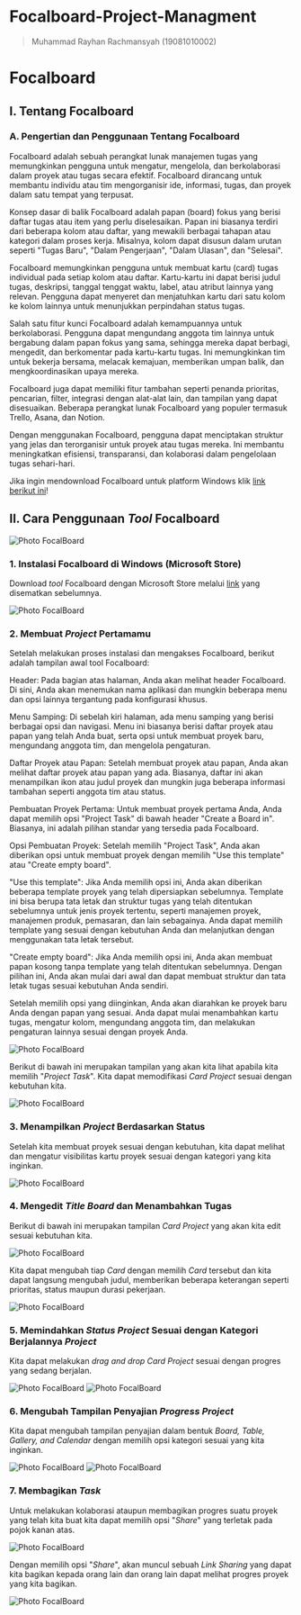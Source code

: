 # Focalboard-Project-Managment

> Muhammad Rayhan Rachmansyah (19081010002)

# Focalboard
## I. Tentang Focalboard
### A. Pengertian dan Penggunaan Tentang Focalboard

Focalboard adalah sebuah perangkat lunak manajemen tugas yang memungkinkan pengguna untuk mengatur, mengelola, dan berkolaborasi dalam proyek atau tugas secara efektif. Focalboard dirancang untuk membantu individu atau tim mengorganisir ide, informasi, tugas, dan proyek dalam satu tempat yang terpusat.

Konsep dasar di balik Focalboard adalah papan (board) fokus yang berisi daftar tugas atau item yang perlu diselesaikan. Papan ini biasanya terdiri dari beberapa kolom atau daftar, yang mewakili berbagai tahapan atau kategori dalam proses kerja. Misalnya, kolom dapat disusun dalam urutan seperti "Tugas Baru", "Dalam Pengerjaan", "Dalam Ulasan", dan "Selesai".

Focalboard memungkinkan pengguna untuk membuat kartu (card) tugas individual pada setiap kolom atau daftar. Kartu-kartu ini dapat berisi judul tugas, deskripsi, tanggal tenggat waktu, label, atau atribut lainnya yang relevan. Pengguna dapat menyeret dan menjatuhkan kartu dari satu kolom ke kolom lainnya untuk menunjukkan perpindahan status tugas.

Salah satu fitur kunci Focalboard adalah kemampuannya untuk berkolaborasi. Pengguna dapat mengundang anggota tim lainnya untuk bergabung dalam papan fokus yang sama, sehingga mereka dapat berbagi, mengedit, dan berkomentar pada kartu-kartu tugas. Ini memungkinkan tim untuk bekerja bersama, melacak kemajuan, memberikan umpan balik, dan mengkoordinasikan upaya mereka.

Focalboard juga dapat memiliki fitur tambahan seperti penanda prioritas, pencarian, filter, integrasi dengan alat-alat lain, dan tampilan yang dapat disesuaikan. Beberapa perangkat lunak Focalboard yang populer termasuk Trello, Asana, dan Notion.

Dengan menggunakan Focalboard, pengguna dapat menciptakan struktur yang jelas dan terorganisir untuk proyek atau tugas mereka. Ini membantu meningkatkan efisiensi, transparansi, dan kolaborasi dalam pengelolaan tugas sehari-hari.

Jika ingin mendownload Focalboard untuk platform Windows klik [link berikut ini](https://www.focalboard.com/download/personal-edition/desktop/)!

## II. Cara Penggunaan *Tool* Focalboard

<img src="Dokumentasi/Focalboard.png" alt="Photo FocalBoard" title="Logo Focalboard">

### 1.	Instalasi Focalboard di Windows (Microsoft Store)

Download *tool* Focalboard dengan Microsoft Store melalui [link](https://www.focalboard.com/download/personal-edition/desktop/) yang disematkan sebelumnya.

<img src="Dokumentasi/Focalboard 1.png" alt="Photo FocalBoard" title="Download Focalboard di Microsoft Store">

### 2.	Membuat *Project* Pertamamu

Setelah melakukan proses instalasi dan mengakses Focalboard, berikut adalah tampilan awal tool Focalboard:

Header: Pada bagian atas halaman, Anda akan melihat header Focalboard. Di sini, Anda akan menemukan nama aplikasi dan mungkin beberapa menu dan opsi lainnya tergantung pada konfigurasi khusus.

Menu Samping: Di sebelah kiri halaman, ada menu samping yang berisi berbagai opsi dan navigasi. Menu ini biasanya berisi daftar proyek atau papan yang telah Anda buat, serta opsi untuk membuat proyek baru, mengundang anggota tim, dan mengelola pengaturan.

Daftar Proyek atau Papan: Setelah membuat proyek atau papan, Anda akan melihat daftar proyek atau papan yang ada. Biasanya, daftar ini akan menampilkan ikon atau judul proyek dan mungkin juga beberapa informasi tambahan seperti anggota tim atau status.

Pembuatan Proyek Pertama: Untuk membuat proyek pertama Anda, Anda dapat memilih opsi "Project Task" di bawah header "Create a Board in". Biasanya, ini adalah pilihan standar yang tersedia pada Focalboard.

Opsi Pembuatan Proyek: Setelah memilih "Project Task", Anda akan diberikan opsi untuk membuat proyek dengan memilih "Use this template" atau "Create empty board".

"Use this template": Jika Anda memilih opsi ini, Anda akan diberikan beberapa template proyek yang telah dipersiapkan sebelumnya. Template ini bisa berupa tata letak dan struktur tugas yang telah ditentukan sebelumnya untuk jenis proyek tertentu, seperti manajemen proyek, manajemen produk, pemasaran, dan lain sebagainya. Anda dapat memilih template yang sesuai dengan kebutuhan Anda dan melanjutkan dengan menggunakan tata letak tersebut.

"Create empty board": Jika Anda memilih opsi ini, Anda akan membuat papan kosong tanpa template yang telah ditentukan sebelumnya. Dengan pilihan ini, Anda akan mulai dari awal dan dapat membuat struktur dan tata letak tugas sesuai kebutuhan Anda sendiri.

Setelah memilih opsi yang diinginkan, Anda akan diarahkan ke proyek baru Anda dengan papan yang sesuai. Anda dapat mulai menambahkan kartu tugas, mengatur kolom, mengundang anggota tim, dan melakukan pengaturan lainnya sesuai dengan proyek Anda.

<img src="Dokumentasi/Focalboard 2.png" alt="Photo FocalBoard" title="Tampilan menu awal Focalboard">

Berikut di bawah ini merupakan tampilan yang akan kita lihat apabila kita memilih "*Project Task*". Kita dapat memodifikasi *Card Project* sesuai dengan kebutuhan kita.

<img src="Dokumentasi/Focalboard 3.png" alt="Photo FocalBoard" title="Memilih Project Task">

### 3.	Menampilkan *Project* Berdasarkan Status

Setelah kita membuat proyek sesuai dengan kebutuhan, kita dapat melihat dan mengatur visibilitas kartu proyek sesuai dengan kategori yang kita inginkan.

<img src="Dokumentasi/Focalboard 4.png" alt="Photo FocalBoard" title="Status Project">

### 4.	Mengedit *Title Board* dan Menambahkan Tugas

Berikut di bawah ini merupakan tampilan *Card Project* yang akan kita edit sesuai kebutuhan kita.

<img src="Dokumentasi/Focalboard 5.png" alt="Photo FocalBoard" title="Untitled Card Project">

Kita dapat mengubah tiap *Card* dengan memilih *Card* tersebut dan kita dapat langsung mengubah judul, memberikan beberapa keterangan seperti prioritas, status maupun durasi 
pekerjaan.

<img src="Dokumentasi/Focalboard 6.png" alt="Photo FocalBoard" title="Sesudah diedit">
   
### 5.	Memindahkan *Status Project* Sesuai dengan Kategori Berjalannya *Project*

Kita dapat melakukan *drag and drop Card Project* sesuai dengan progres yang sedang berjalan.

<img src="Dokumentasi/Focalboard 7.png" alt="Photo FocalBoard" title="Drag and Drop">

<img src="Dokumentasi/Focalboard 8.png" alt="Photo FocalBoard" title="Sesudah dipindah">

### 6.	Mengubah Tampilan Penyajian *Progress Project*

Kita dapat mengubah tampilan penyajian dalam bentuk *Board, Table, Gallery, and Calendar* dengan memilih opsi kategori sesuai yang kita inginkan.

<img src="Dokumentasi/Focalboard 9.png" alt="Photo FocalBoard" title="Ubah tampilan">
<img src="Dokumentasi/Focalboard 10.png" alt="Photo FocalBoard" title="Tampilan Calendar">

### 7.	Membagikan *Task*

Untuk melakukan kolaborasi ataupun membagikan progres suatu proyek yang telah kita buat kita dapat memilih opsi "*Share*" yang terletak pada pojok kanan atas.

<img src="Dokumentasi/Focalboard 11.png" alt="Photo FocalBoard" title="Klik Share Button">

Dengan memilih opsi "*Share*", akan muncul sebuah *Link Sharing* yang dapat kita bagikan kepada orang lain dan orang lain dapat melihat progres proyek yang kita bagikan.

<img src="Dokumentasi/Focalboard 12.png" alt="Photo FocalBoard" title="Tampilan Share">
